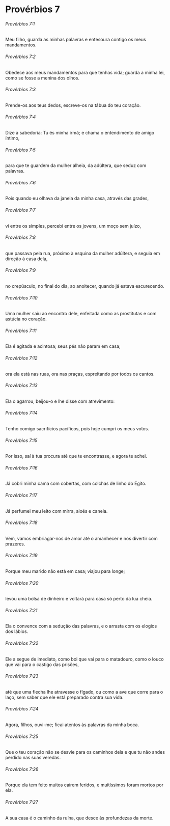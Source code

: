 # Provérbios 7

###### Provérbios 7:1

Meu filho, guarda as minhas palavras e entesoura contigo os meus mandamentos.

###### Provérbios 7:2

Obedece aos meus mandamentos para que tenhas vida; guarda a minha lei, como se fosse a menina dos olhos.

###### Provérbios 7:3

Prende-os aos teus dedos, escreve-os na tábua do teu coração.

###### Provérbios 7:4

Dize à sabedoria: Tu és minha irmã; e chama o entendimento de amigo íntimo,

###### Provérbios 7:5

para que te guardem da mulher alheia, da adúltera, que seduz com palavras.

###### Provérbios 7:6

Pois quando eu olhava da janela da minha casa, através das grades,

###### Provérbios 7:7

vi entre os simples, percebi entre os jovens, um moço sem juízo,

###### Provérbios 7:8

que passava pela rua, próximo à esquina da mulher adúltera, e seguia em direção à casa dela,

###### Provérbios 7:9

no crepúsculo, no final do dia, ao anoitecer, quando já estava escurecendo.

###### Provérbios 7:10

Uma mulher saiu ao encontro dele, enfeitada como as prostitutas e com astúcia no coração.

###### Provérbios 7:11

Ela é agitada e acintosa; seus pés não param em casa;

###### Provérbios 7:12

ora ela está nas ruas, ora nas praças, espreitando por todos os cantos.

###### Provérbios 7:13

Ela o agarrou, beijou-o e lhe disse com atrevimento:

###### Provérbios 7:14

Tenho comigo sacrifícios pacíficos, pois hoje cumpri os meus votos.

###### Provérbios 7:15

Por isso, saí à tua procura até que te encontrasse, e agora te achei.

###### Provérbios 7:16

Já cobri minha cama com cobertas, com colchas de linho do Egito.

###### Provérbios 7:17

Já perfumei meu leito com mirra, aloés e canela.

###### Provérbios 7:18

Vem, vamos embriagar-nos de amor até o amanhecer e nos divertir com prazeres.

###### Provérbios 7:19

Porque meu marido não está em casa; viajou para longe;

###### Provérbios 7:20

levou uma bolsa de dinheiro e voltará para casa só perto da lua cheia.

###### Provérbios 7:21

Ela o convence com a sedução das palavras, e o arrasta com os elogios dos lábios.

###### Provérbios 7:22

Ele a segue de imediato, como boi que vai para o matadouro, como o louco que vai para o castigo das prisões,

###### Provérbios 7:23

até que uma flecha lhe atravesse o fígado, ou como a ave que corre para o laço, sem saber que ele está preparado contra sua vida.

###### Provérbios 7:24

Agora, filhos, ouvi-me; ficai atentos às palavras da minha boca.

###### Provérbios 7:25

Que o teu coração não se desvie para os caminhos dela e que tu não andes perdido nas suas veredas.

###### Provérbios 7:26

Porque ela tem feito muitos caírem feridos, e muitíssimos foram mortos por ela.

###### Provérbios 7:27

A sua casa é o caminho da ruína, que desce às profundezas da morte.

